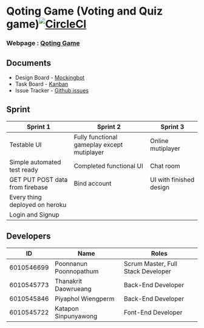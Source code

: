 # Qoting Game (Voting and Quiz game)[![CircleCI](https://circleci.com/gh/thanakritfluk/qoting.svg?style=svg)](https://circleci.com/gh/thanakritfluk/qoting)
### Webpage : [Qoting Game](https://qoting-postgre.herokuapp.com/)


## Documents

- Design Board - [Mockingbot](https://mockingbot.in/app/gKG93IyiYY4PIaKeLOYHpRuXI8VgwvS)
- Task Board - [Kanban](https://github.com/thanakritfluk/qoting/projects/1)  
- Issue Tracker - [Github issues](https://github.com/thanakritfluk/qoting/issues)


## Sprint

Sprint 1                        |   Sprint 2                                 |  Sprint 3
--------------------------------|--------------------------------------------|-------------------------
Testable UI                     | Fully functional gameplay except mutiplayer| Online mutiplayer
Simple automated test ready            | Completed functional UI                    | Chat room
GET PUT POST data from firebase | Bind account                               | UI with finished design
Every thing deployed on heroku  |                                            |
Login and Signup                |                                            |

## Developers

ID           |           Name           |               Roles
-------------|--------------------------|-------------------------------------
6010546699   |   Poonnanun Poonnopathum |  Scrum Master, Full Stack Developer
6010545773   |   Thanakrit Daowrueang   |  Back-End Developer
6010545846   |   Piyaphol Wiengperm     |  Back-End Developer
6010545722   |   Katapon Sinpunyawong   |  Font-End Developer
